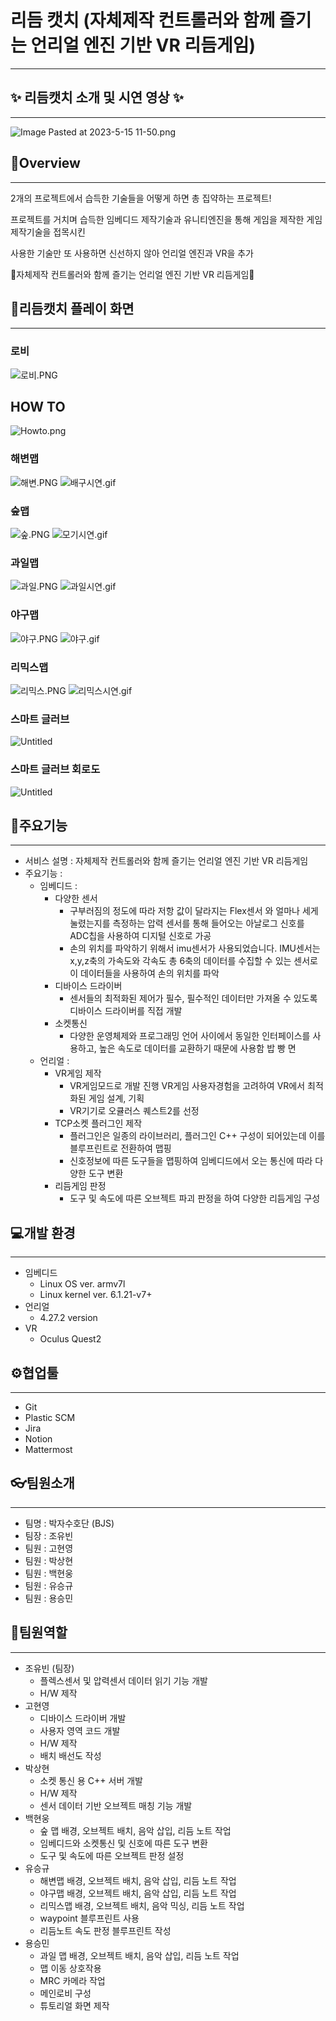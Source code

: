 
# 리듬 캣치 (자체제작 컨트롤러와 함께 즐기는 언리얼 엔진 기반 VR 리듬게임)

---

## ✨ 리듬캣치 소개 및 시연 영상 ✨

---

![Image Pasted at 2023-5-15 11-50.png](images/Image_Pasted_at_2023-5-15_11-50.png)

## 🧤Overview

---

2개의 프로젝트에서 습득한 기술들을 어떻게 하면 총 집약하는 프로젝트!

프로젝트를 거치며 습득한 임베디드 제작기술과 유니티엔진을 통해 게임을 제작한 게임제작기술을 접목시킨

 사용한 기술만 또 사용하면 신선하지 않아 언리얼 엔진과 VR을 추가

🎁자체제작 컨트롤러와 함께 즐기는 언리얼 엔진 기반 VR 리듬게임🎁

## 🧤리듬캣치 플레이 화면

---

### 로비

![로비.PNG](images/%EB%A1%9C%EB%B9%84.PNG)

## HOW TO

![Howto.png](images/Howto.png)

### 해변맵

![해변.PNG](images/%ED%95%B4%EB%B3%80.PNG)
![배구시연.gif](images/%EB%B0%B0%EA%B5%AC%EC%8B%9C%EC%97%B0.gif)

### 숲맵

![숲.PNG](images/%EC%88%B2.PNG)
![모기시연.gif](images/%EB%AA%A8%EA%B8%B0%EC%8B%9C%EC%97%B0.gif)

### 과일맵

![과일.PNG](images/%EA%B3%BC%EC%9D%BC.PNG)
![과일시연.gif](images/%EA%B3%BC%EC%9D%BC%EC%8B%9C%EC%97%B0.gif)

### 야구맵

![야구.PNG](images/%EC%95%BC%EA%B5%AC.PNG)
![야구.gif](images/%EC%95%BC%EA%B5%AC%EC%8B%9C%EC%97%B0.gif)

### 리믹스맵

![리믹스.PNG](images/%EB%A6%AC%EB%AF%B9%EC%8A%A4.PNG)
![리믹스시연.gif](images/%EB%A6%AC%EB%AF%B9%EC%8A%A4%EC%8B%9C%EC%97%B0.gif)

### 스마트 글러브

![Untitled](images/Untitled.png)

### 스마트 글러브 회로도

![Untitled](images/Untitled%201.png)

## 🎠주요기능

---

- 서비스 설명 : 자체제작 컨트롤러와 함께 즐기는 언리얼 엔진 기반 VR 리듬게임
- 주요기능 :
    - 임베디드 :
        - 다양한 센서
            - 구부러짐의 정도에 따라 저항 값이 달라지는 Flex센서 와 얼마나 세게 눌렸는지를 측정하는 압력 센서를 통해 들어오는 아날로그 신호를 ADC칩을 사용하여 디지털 신호로 가공
            - 손의 위치를 파악하기 위해서 imu센서가 사용되었습니다. IMU센서는 x,y,z축의 가속도와 각속도 총 6축의 데이터를 수집할 수 있는 센서로 이 데이터들을 사용하여 손의 위치를 파악
        - 디바이스 드라이버
            - 센서들의 최적화된 제어가 필수, 필수적인 데이터만 가져올 수 있도록 디바이스 드라이버를 직접 개발
        - 소켓통신
            - 다양한 운영체제와 프로그래밍 언어 사이에서 동일한 인터페이스를 사용하고, 높은 속도로 데이터를 교환하기 때문에 사용함 밥 빵 면
    - 언리얼 :
        - VR게임 제작
            - VR게임모드로 개발 진행 VR게임 사용자경험을 고려하여 VR에서 최적화된 게임 설계, 기획
            - VR기기로 오큘러스 퀘스트2를 선정
        - TCP소켓 플러그인 제작
            - 플러그인은 일종의 라이브러리, 플러그인 C++ 구성이 되어있는데 이를 블루프린트로 전환하여 맵핑
            - 신호정보에 따른 도구들을 맵핑하여 임베디드에서 오는 통신에 따라 다양한 도구 변환
        - 리듬게임 판정
            - 도구 및 속도에 따른 오브젝트 파괴 판정을 하여 다양한 리듬게임 구성

## 💻개발 환경

---

- 임베디드
    - Linux OS ver. armv7l
    - Linux kernel ver. 6.1.21-v7+
- 언리얼
    - 4.27.2 version
- VR
    - Oculus Quest2

## ⚙협업툴

---

- Git
- Plastic SCM
- Jira
- Notion
- Mattermost

## 👓팀원소개

---

- 팀명 : 박자수호단 (BJS)
- 팀장 : 조유빈
- 팀원 : 고현영
- 팀원 : 박상현
- 팀원 : 백현웅
- 팀원 : 유승규
- 팀원 : 용승민

## 🎪팀원역할

---

- 조유빈 (팀장)
    - 플렉스센서 및 압력센서 데이터 읽기 기능 개발
    - H/W 제작
- 고현영
    - 디바이스 드라이버 개발
    - 사용자 영역 코드 개발
    - H/W 제작
    - 배치 배선도 작성
- 박상현
    - 소켓 통신 용 C++ 서버 개발
    - H/W 제작
    - 센서 데이터 기반 오브젝트 매칭 기능 개발
- 백현웅
    - 숲 맵 배경, 오브젝트 배치, 음악 삽입, 리듬 노트 작업
    - 임베디드와 소켓통신 및 신호에 따른 도구 변환
    - 도구 및 속도에 따른 오브젝트 판정 설정
- 유승규
    - 해변맵 배경, 오브젝트 배치, 음악 삽입, 리듬 노트 작업
    - 야구맵 배경, 오브젝트 배치, 음악 삽입, 리듬 노트 작업
    - 리믹스맵 배경, 오브젝트 배치, 음악 믹싱, 리듬 노트 작업
    - waypoint 블루프린트 사용
    - 리듬노트 속도 판정 블루프린트 작성
- 용승민
    - 과일 맵 배경, 오브젝트 배치, 음악 삽입, 리듬 노트 작업
    - 맵 이동 상호작용
    - MRC 카메라 작업
    - 메인로비 구성
    - 튜토리얼 화면 제작